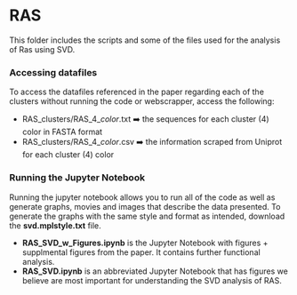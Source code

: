 # RAS

This folder includes the scripts and some of the files used for the analysis of Ras using SVD.

### Accessing datafiles


To access the datafiles referenced in the paper regarding each of the clusters without running the 
code or webscrapper, access the following:
* RAS_clusters/RAS_4_*color*.txt ➡️ the sequences for each cluster (4) color in FASTA format
* RAS_clusters/RAS_4_*color*.csv ➡️ the information scraped from Uniprot for each cluster (4) color 


### Running the Jupyter Notebook

Running the jupyter notebook allows you to run all of the code as well as generate graphs, movies
and images that describe the data presented. To generate the graphs with the same style and format
as intended, download the **svd.mplstyle.txt** file. 
* **RAS_SVD_w_Figures.ipynb** is the Jupyter Notebook with figures + supplmental figures from the paper. It contains further functional analysis.
* **RAS_SVD.ipynb** is an abbreviated Jupyter Notebook that has figures we believe are most important for understanding the SVD analysis of RAS. 

